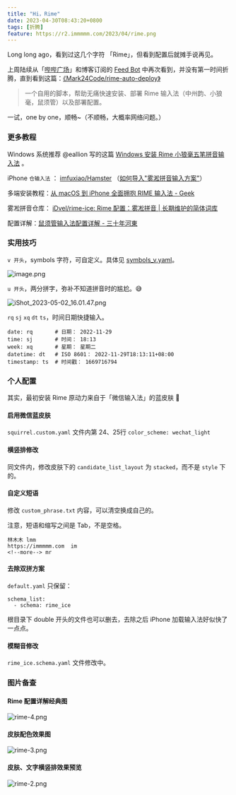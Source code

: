 ```yaml
---
title: "Hi，Rime"
date: 2023-04-30T08:43:20+0800
tags: [折腾]
feature: https://r2.immmmm.com/2023/04/rime.png
---
```


Long long ago，看到过这几个字符 「Rime」，但看到配置后就摊手说再见。

上周陆续从「[哔哔广场](https://immmmm.com/bbs/)」和博客订阅的 [Feed Bot](https://t.me/lmm214)  中再次看到，并没有第一时间折腾，直到看到这篇：[《Mark24Code/rime-auto-deploy》](https://github.com/Mark24Code/rime-auto-deploy) 

> 一个自用的脚本，帮助无痛快速安装、部署 Rime 输入法（中州韵、小狼毫，鼠须管）以及部署配置。

一试，one by one，顺畅~（不顺畅，大概率网络问题。）

<!--more-->

### 更多教程

Windows 系统推荐 @eallion 写的这篇 [Windows 安装 Rime 小狼毫五笔拼音输入法](https://eallion.com/weasel/) 。

iPhone  `仓输入法` ： [imfuxiao/Hamster](https://github.com/imfuxiao/Hamster) （[如何导入"雾淞拼音输入方案"](https://github.com/imfuxiao/Hamster/wiki/%E5%A6%82%E4%BD%95%E5%AF%BC%E5%85%A5%22%E9%9B%BE%E6%B7%9E%E6%8B%BC%E9%9F%B3%E8%BE%93%E5%85%A5%E6%96%B9%E6%A1%88%22)）

多端安装教程：[从 macOS 到 iPhone 全面拥抱 RIME 输入法 - Geek](https://x.geekbb.ml/RIME) 

雾凇拼音仓库： [iDvel/rime-ice: Rime 配置：雾凇拼音 | 长期维护的简体词库](https://github.com/iDvel/rime-ice) 

配置详解：[鼠须管输入法配置详解 - 三十年河東](https://ssnhd.com/2022/01/06/rime/)

### 实用技巧

`v 开头`，symbols 字符，可自定义。具体见 [symbols_v.yaml](https://github.com/iDvel/rime-ice/blob/main/symbols_v.yaml)。

![image.png](https://r2.immmmm.com/2023/05/20230502155915.png)

`u 开头`，两分拼字，弥补不知道拼音时的尴尬。😅

![iShot_2023-05-02_16.01.47.png](https://r2.immmmm.com/2023/05/iShot_2023-05-02_16.01.47.png)

`rq` `sj` `xq` `dt` `ts`，时间日期快捷输入。

```
date: rq       # 日期： 2022-11-29
time: sj       # 时间： 18:13
week: xq       # 星期： 星期二
datetime: dt   # ISO 8601： 2022-11-29T18:13:11+08:00
timestamp: ts  # 时间戳： 1669716794
```

### 个人配置

其实，最初安装 Rime 原动力来自于「微信输入法」的蓝皮肤 🤭

#### 启用微信蓝皮肤

`squirrel.custom.yaml` 文件内第 24、25行 `color_scheme: wechat_light`

#### 横竖排修改

同文件内，修改皮肤下的 `candidate_list_layout` 为 `stacked`，而不是 `style` 下的。

#### 自定义短语

修改 `custom_phrase.txt` 内容，可以清空换成自己的。

注意，短语和缩写之间是 Tab，不是空格。

```
林木木	lmm
https://immmmm.com	im
<!--more-->	mr
```

#### 去除双拼方案

`default.yaml` 只保留：

```
schema_list:
  - schema: rime_ice
```

根目录下 double 开头的文件也可以删去，去除之后 iPhone 加载输入法好似快了一点点。

#### 模糊音修改

`rime_ice.schema.yaml` 文件修改中。

### 图片备查

#### Rime 配置详解经典图

![rime-4.png](https://r2.immmmm.com/2023/05/rime-4.png)


#### 皮肤配色效果图

![rime-3.png](https://r2.immmmm.com/2023/05/rime-3.png)

#### 皮肤、文字横竖排效果预览

![rime-2.png](https://r2.immmmm.com/2023/05/rime-2.png)